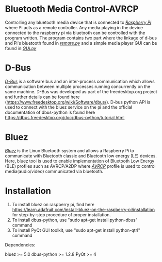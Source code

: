 # Bluetooth Media Control-AVRCP

Controlling any bluetooth media device that is connected to [*Raspberry Pi*](https://www.raspberrypi.org/products/raspberry-pi-4-model-b/) where Pi acts as a remote controller. Any media playing in the device connected to the raspberry pi via bluetooth can be controlled with the program written. The program contains two part where the linkage of d-bus and Pi's bluetooth found in [*remote.py*](https://github.com/saiprasanth-m/Raspberry-Pi/blob/master/Bluetooth%20Media%20control-AVRCP/remote.py) and a simple media player GUI can be found in [*GUI.py*](https://github.com/saiprasanth-m/Bluetooth-Media-control-AVRCP/blob/master/GUI.py)

# D-Bus

[*D-Bus*](https://en.wikipedia.org/wiki/D-Bus) is a software bus and an inter-process communication which allows communication between multiple processes running concurrently on the same machine. D-Bus was developed as part of the freedesktop.org project and further details can be found here (https://www.freedesktop.org/wiki/Software/dbus/). D-bus python API is used to connect with the bluez service on the pi and the official documentation of dbus-python is found here https://dbus.freedesktop.org/doc/dbus-python/tutorial.html


# Bluez

[*Bluez*](http://www.bluez.org/) is the Linux Bluetooth system and allows a Raspberry Pi to communicate with Bluetooth classic and Bluetooth low energy (LE) devices. Here, bluez tool is used to enable implementation of Bluetooth Low Energy (BLE) profiles such as AVRCP/A2DP where [*AVRCP*](https://www.bluetooth.com/) profile is used to control media(audio/video) communicated via bluetooth.


# Installation

1. To install bluez on raspberry pi, find here https://learn.adafruit.com/install-bluez-on-the-raspberry-pi/installation for step-by-step procedure of proper installation.
2. To install dbus-python, use "sudo apt-get install python-dbus" command
3. To install PyQt GUI toolkit, use "sudo apt-get install python-qt4" command

Dependencies:

bluez >= 5.0
dbus-python >= 1.2.8
PyQt >= 4
